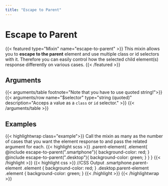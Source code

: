 ```yaml
---
title: "Escape to Parent"
---
```


# Escape to Parent

{{< featured type="Mixin" name="escape-to-parent" >}}
This mixin allows you to **escape to the parent** element and use multiple class or id selectors with it. Therefore you can easily control how the selected child element(s) response differently on various cases.
{{< /featured >}}

## Arguments

{{< arguments/table footnote="Note that you have to use quoted string!">}}
    {{< arguments/row name="$selector" type="string (quoted)" description="Acceps a value as a `class` or `id` selector." >}}
{{< /arguments/table >}}

## Examples

{{< highlightwrap class="example">}}
Call the mixin as many as the number of cases that you want the element response to and pass the related argument for each.
{{< highlight scss >}}
.parent-element{
    .element{
        @include escape-to-parent(".smartphone"){
            background-color: red;
        }
        @include escape-to-parent(".desktop"){
            background-color: green;
        }
    }
}
{{< /highlight >}}
{{< highlight css >}}
//CSS Output
.smartphone.parent-element .element {
    background-color: red;
}
.desktop.parent-element .element {
    background-color: green;
}
{{< /highlight >}}
{{< /highlightwrap >}}
